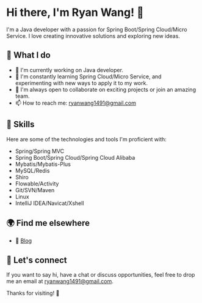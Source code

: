 # Hi there, I'm Ryan Wang! 👋

I'm a Java developer with a passion for Spring Boot/Spring Cloud/Micro Service. I love creating innovative solutions and exploring new ideas.

## 🔭 What I do

- 🚀 I'm currently working on Java developer.
- 🌱 I'm constantly learning Spring Cloud/Micro Service, and experimenting with new ways to apply it to my work.
- 👯 I'm always open to collaborate on exciting projects or join an amazing team.
- 📫 How to reach me: ryanwang1491@gmail.com

## 🚀 Skills

Here are some of the technologies and tools I'm proficient with:

- Spring/Spring MVC
- Spring Boot/Spring Cloud/Spring Cloud Alibaba
- Mybatis/Mybatis-Plus
- MySQL/Redis
- Shiro
- Flowable/Activity
- Git/SVN/Maven
- Linux
- IntelliJ IDEA/Navicat/Xshell

<!--
## 🌟 Projects

- [项目1](https://github.com/[你的Github用户名]/[项目1]): [项目1的简要介绍]
- [项目2](https://github.com/[你的Github用户名]/[项目2]): [项目2的简要介绍]
- [项目3](https://github.com/[你的Github用户名]/[项目3]): [项目3的简要介绍]
-->

## 🌍 Find me elsewhere

- 📝 [Blog](https://www.ifreesync.com/)

## 💬 Let's connect

If you want to say hi, have a chat or discuss opportunities, feel free to drop me an email at ryanwang1491@gmail.com.

Thanks for visiting! 👀
